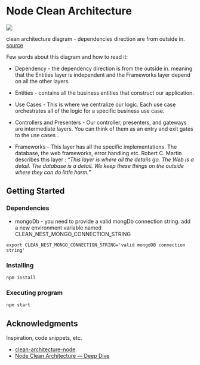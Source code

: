Node Clean Architecture
=======================

![](https://fullstackroyhome.files.wordpress.com/2019/03/cleanarchitecture.jpg)

clean architecture diagram - dependencies direction are from outside in.
[source](http://blog.cleancoder.com/uncle-bob/2012/08/13/the-clean-architecture.html)


Few words about this diagram and how to read it:

-   Dependency - the dependency direction is from the outside in. meaning that
    the Entities layer is independent and the Frameworks layer depend on all the
    other layers.

-   Entities - contains all the business entities that construct our
    application.

-   Use Cases - This is where we centralize our logic. Each use case
    orchestrates all of the logic for a specific business use case.

-   Controllers and Presenters - Our controller, presenters, and gateways are
    intermediate layers. You can think of them as an entry and exit gates to the
    use cases .

-   Frameworks - This layer has all the specific implementations. The database,
    the web frameworks, error handling etc.
    Robert C. Martin describes this layer :
    *“This layer is where all the details go. The Web is a detail. The database
    is a detail. We keep these things on the outside where they can do little
    harm.”*


## Getting Started

### Dependencies
* mongoDb - you need to provide a valid mongDb connection string.
add a new environment variable named CLEAN_NEST_MONGO_CONNECTION_STRING
```
export CLEAN_NEST_MONGO_CONNECTION_STRING='valid mongoDB connection string'
```
### Installing
```
npm install
```
### Executing program

```
npm start
```
## Acknowledgments
Inspiration, code snippets, etc.
* [clean-architecture-node](https://github.com/royib/clean-architecture-node)
* [Node Clean Architecture — Deep Dive](https://betterprogramming.pub/node-clean-architecture-deep-dive-ab68e523554b)
